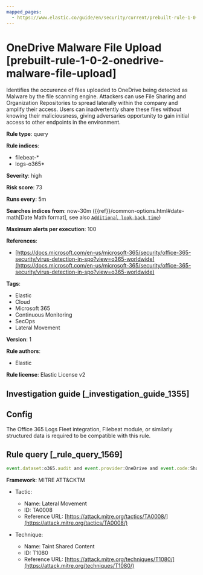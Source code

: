 ```yaml
---
mapped_pages:
  - https://www.elastic.co/guide/en/security/current/prebuilt-rule-1-0-2-onedrive-malware-file-upload.html
---
```


# OneDrive Malware File Upload [prebuilt-rule-1-0-2-onedrive-malware-file-upload]

Identifies the occurence of files uploaded to OneDrive being detected as Malware by the file scanning engine. Attackers can use File Sharing and Organization Repositories to spread laterally within the company and amplify their access. Users can inadvertently share these files without knowing their maliciousness, giving adversaries opportunity to gain initial access to other endpoints in the environment.

**Rule type**: query

**Rule indices**:

* filebeat-*
* logs-o365*

**Severity**: high

**Risk score**: 73

**Runs every**: 5m

**Searches indices from**: now-30m ({{ref}}/common-options.html#date-math[Date Math format], see also [`Additional look-back time`](docs-content://solutions/security/detect-and-alert/create-detection-rule.md#rule-schedule))

**Maximum alerts per execution**: 100

**References**:

* [https://docs.microsoft.com/en-us/microsoft-365/security/office-365-security/virus-detection-in-spo?view=o365-worldwide](https://docs.microsoft.com/en-us/microsoft-365/security/office-365-security/virus-detection-in-spo?view=o365-worldwide)

**Tags**:

* Elastic
* Cloud
* Microsoft 365
* Continuous Monitoring
* SecOps
* Lateral Movement

**Version**: 1

**Rule authors**:

* Elastic

**Rule license**: Elastic License v2

## Investigation guide [_investigation_guide_1355]

## Config

The Office 365 Logs Fleet integration, Filebeat module, or similarly structured data is required to be compatible with this rule.

## Rule query [_rule_query_1569]

```js
event.dataset:o365.audit and event.provider:OneDrive and event.code:SharePointFileOperation and event.action:FileMalwareDetected
```

**Framework**: MITRE ATT&CKTM

* Tactic:

    * Name: Lateral Movement
    * ID: TA0008
    * Reference URL: [https://attack.mitre.org/tactics/TA0008/](https://attack.mitre.org/tactics/TA0008/)

* Technique:

    * Name: Taint Shared Content
    * ID: T1080
    * Reference URL: [https://attack.mitre.org/techniques/T1080/](https://attack.mitre.org/techniques/T1080/)




